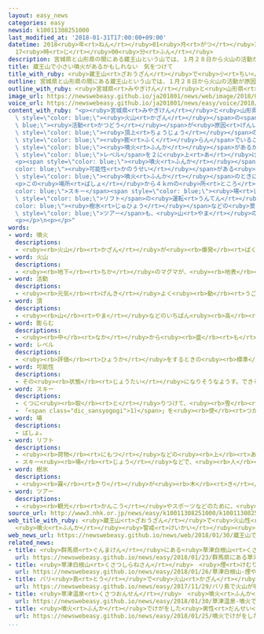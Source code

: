 ```yaml
---
layout: easy_news
categories: easy
newsid: k10011308251000
last_modified_at: '2018-01-31T17:00:00+09:00'
datetime: 2018<ruby>年<rt>ねん</rt></ruby>01<ruby>月<rt>がつ</rt></ruby>31<ruby>日<rt>にち</rt></ruby>
  17<ruby>時<rt>じ</rt></ruby>00<ruby>分<rt>ふん</rt></ruby>
description: 宮城県と山形県の間にある蔵王山という山では、１月２８日から火山の活動が原因の地震が続いています。
title: 蔵王山で小さい噴火があるかもしれない　気をつけて
title_with_ruby: <ruby>蔵王山<rt>ざおうざん</rt></ruby>で<ruby>小<rt>ちい</rt></ruby>さい<ruby>噴火<rt>ふんか</rt></ruby>があるかもしれない　<ruby>気<rt>き</rt></ruby>をつけて
outline: 宮城県と山形県の間にある蔵王山という山では、１月２８日から火山の活動が原因の地震が続いています。
outline_with_ruby: <ruby>宮城県<rt>みやぎけん</rt></ruby>と<ruby>山形県<rt>やまがたけん</rt></ruby>の<ruby>間<rt>あいだ</rt></ruby>にある<ruby>蔵王山<rt>ざおうざん</rt></ruby>という<ruby>山<rt>やま</rt></ruby>では、１<ruby>月<rt>がつ</rt></ruby>２８<ruby>日<rt>にち</rt></ruby>から<ruby>火山<rt>かざん</rt></ruby>の<ruby>活動<rt>かつどう</rt></ruby>が<ruby>原因<rt>げんいん</rt></ruby>の<ruby>地震<rt>じしん</rt></ruby>が<ruby>続<rt>つづ</rt></ruby>いています。
image_url: https://newswebeasy.github.io/ja201801/news/web/image/2018/01/30/K10011308251_1801302028_1801302030_01_03.jpg
voice_url: https://newswebeasy.github.io/ja201801/news/easy/voice/2018/01/31/k10011308251000.mp3
content_with_ruby: "<p><ruby>宮城県<rt>みやぎけん</rt></ruby>と<ruby>山形県<rt>やまがたけん</rt></ruby>の<ruby>間<rt>あいだ</rt></ruby>にある<ruby>蔵王山<rt>ざおうざん</rt></ruby>という<ruby>山<rt>やま</rt></ruby>では、１<ruby>月<rt>がつ</rt></ruby>２８<ruby>日<rt>にち</rt></ruby>から<span\
  \ style=\"color: blue;\"><ruby>火山<rt>かざん</rt></ruby></span>の<span style=\"color:\
  \ blue;\"><ruby>活動<rt>かつどう</rt></ruby></span>が<ruby>原因<rt>げんいん</rt></ruby>の<ruby>地震<rt>じしん</rt></ruby>が<ruby>続<rt>つづ</rt></ruby>いています。<ruby>山<rt>やま</rt></ruby>の<span\
  \ style=\"color: blue;\"><ruby>頂上<rt>ちょうじょう</rt></ruby></span>の<ruby>南<rt>みなみ</rt></ruby><ruby>側<rt>がわ</rt></ruby>が<span\
  \ style=\"color: blue;\"><ruby>膨<rt>ふく</rt></ruby>らん</span>でいることもわかりました。</p>\n<p><ruby>気象庁<rt>きしょうちょう</rt></ruby>は３０<ruby>日<rt>にち</rt></ruby>、これから<ruby>小<rt>ちい</rt></ruby>さい<span\
  \ style=\"color: blue;\"><ruby>噴火<rt>ふんか</rt></ruby></span>があるかもしれないと<ruby>考<rt>かんが</rt></ruby>えて、<ruby>蔵王山<rt>ざおうざん</rt></ruby>の「<ruby>噴火<rt>ふんか</rt></ruby><ruby>警戒<rt>けいかい</rt></ruby>」の<span\
  \ style=\"color: blue;\">レベル</span>を２に<ruby>上<rt>あ</rt></ruby>げたと<ruby>言<rt>い</rt></ruby>いました。</p>\n\
  <p><span style=\"color: blue;\"><ruby>噴火<rt>ふんか</rt></ruby></span>の<span style=\"\
  color: blue;\"><ruby>可能性<rt>かのうせい</rt></ruby></span>がある<ruby>場所<rt>ばしょ</rt></ruby>から１．２ｋｍ<ruby>以内<rt>いない</rt></ruby>では、<span\
  \ style=\"color: blue;\"><ruby>噴火<rt>ふんか</rt></ruby></span>のときに<ruby>飛<rt>と</rt></ruby>んでくる<ruby>大<rt>おお</rt></ruby>きな<ruby>石<rt>いし</rt></ruby>に<ruby>気<rt>き</rt></ruby>をつけるように<ruby>言<rt>い</rt></ruby>っています。</p>\n\
  <p>この<ruby>場所<rt>ばしょ</rt></ruby>から４ｋｍの<ruby>所<rt>ところ</rt></ruby>にある<span style=\"\
  color: blue;\">スキー</span><span style=\"color: blue;\"><ruby>場<rt>じょう</rt></ruby></span>では、いちばん<ruby>高<rt>たか</rt></ruby>い<ruby>所<rt>ところ</rt></ruby>へ<ruby>上<rt>あ</rt></ruby>がる<span\
  \ style=\"color: blue;\">リフト</span>の<ruby>運転<rt>うんてん</rt></ruby>をやめました。<span style=\"\
  color: blue;\"><ruby>樹氷<rt>じゅひょう</rt></ruby></span>などの<ruby>景色<rt>けしき</rt></ruby>を<ruby>見<rt>み</rt></ruby>に<ruby>行<rt>い</rt></ruby>く<span\
  \ style=\"color: blue;\">ツアー</span>も、<ruby>山<rt>やま</rt></ruby>の<ruby>上<rt>うえ</rt></ruby>までは<ruby>行<rt>い</rt></ruby>かないことにしています。</p>\n\
  <p></p>\n<p></p>"
words:
- word: 噴火
  descriptions:
  - <ruby><rb>火山</rb><rt>かざん</rt></ruby>が<ruby><rb>爆発</rb><rt>ばくはつ</rt></ruby>して、とけた<ruby><rb>溶岩</rb><rt>ようがん</rt></ruby>や、<ruby><rb>火山灰</rb><rt>かざんばい</rt></ruby>・<ruby><rb>水蒸気</rb><rt>すいじょうき</rt></ruby>・ガスをふき<ruby><rb>出</rb><rt>だ</rt></ruby>すこと。
- word: 火山
  descriptions:
  - <ruby><rb>地下</rb><rt>ちか</rt></ruby>のマグマが、<ruby><rb>地表</rb><rt>ちひょう</rt></ruby>にふき<ruby><rb>出</rb><rt>だ</rt></ruby>して<ruby><rb>山</rb><rt>やま</rt></ruby>となっている<ruby><rb>所</rb><rt>ところ</rt></ruby>。
- word: 活動
  descriptions:
  - <ruby><rb>元気</rb><rt>げんき</rt></ruby>よく<ruby><rb>動</rb><rt>うご</rt></ruby>いたり、<ruby><rb>働</rb><rt>はたら</rt></ruby>いたりすること。
- word: 頂
  descriptions:
  - <ruby><rb>山</rb><rt>やま</rt></ruby>などのいちばん<ruby><rb>高</rb><rt>たか</rt></ruby>い<ruby><rb>所</rb><rt>ところ</rt></ruby>。<ruby><rb>頂上</rb><rt>ちょうじょう</rt></ruby>。
- word: 膨らむ
  descriptions:
  - <ruby><rb>中</rb><rt>なか</rt></ruby>から<ruby><rb>盛</rb><rt>も</rt></ruby>り<ruby><rb>上</rb><rt>あ</rt></ruby>がって、<ruby><rb>大</rb><rt>おお</rt></ruby>きくなる。ふくれて<ruby><rb>大</rb><rt>おお</rt></ruby>きくなる。
- word: レベル
  descriptions:
  - <ruby><rb>評価</rb><rt>ひょうか</rt></ruby>をするときの<ruby><rb>標準</rb><rt>ひょうじゅん</rt></ruby>。<ruby><rb>水準</rb><rt>すいじゅん</rt></ruby>。
- word: 可能性
  descriptions:
  - その<ruby><rb>状態</rb><rt>じょうたい</rt></ruby>になりそうなようす。できそうなようす。
- word: スキー
  descriptions:
  - くつに<ruby><rb>取</rb><rt>と</rt></ruby>りつけて、<ruby><rb>雪</rb><rt>ゆき</rt></ruby>の<ruby><rb>上</rb><rt>うえ</rt></ruby>をすべる<ruby><rb>細長</rb><rt>ほそなが</rt></ruby>い<ruby><rb>板</rb><rt>いた</rt></ruby>。
  - 「<span class="dic_sansyogogi">1)</span>」を<ruby><rb>使</rb><rt>つか</rt></ruby>って<ruby><rb>雪</rb><rt>ゆき</rt></ruby>の<ruby><rb>上</rb><rt>うえ</rt></ruby>をすべるスポーツ。
- word: 場
  descriptions:
  - ばしょ。
- word: リフト
  descriptions:
  - <ruby><rb>荷物</rb><rt>にもつ</rt></ruby>などの<ruby><rb>上</rb><rt>あ</rt></ruby>げ<ruby><rb>下</rb><rt>お</rt></ruby>ろしに<ruby><rb>使</rb><rt>つか</rt></ruby>う、<ruby><rb>小</rb><rt>ちい</rt></ruby>さなエレベーター。<ruby><rb>昇降機</rb><rt>しょうこうき</rt></ruby>。
  - スキー<ruby><rb>場</rb><rt>じょう</rt></ruby>などで、<ruby><rb>人</rb><rt>ひと</rt></ruby>を<ruby><rb>高</rb><rt>たか</rt></ruby>い<ruby><rb>所</rb><rt>ところ</rt></ruby>に<ruby><rb>運</rb><rt>はこ</rt></ruby>ぶ<ruby><rb>装置</rb><rt>そうち</rt></ruby>。
- word: 樹氷
  descriptions:
  - <ruby><rb>霧</rb><rt>きり</rt></ruby>が<ruby><rb>木</rb><rt>き</rt></ruby>の<ruby><rb>幹</rb><rt>みき</rt></ruby>や<ruby><rb>枝</rb><rt>えだ</rt></ruby><ruby><rb>一面</rb><rt>いちめん</rt></ruby>に<ruby><rb>白</rb><rt>しろ</rt></ruby>くこおりついたもの。
- word: ツアー
  descriptions:
  - <ruby><rb>観光</rb><rt>かんこう</rt></ruby>やスポーツなどのために、<ruby><rb>団体</rb><rt>だんたい</rt></ruby>で<ruby><rb>行</rb><rt>い</rt></ruby>く<ruby><rb>旅行</rb><rt>りょこう</rt></ruby>。
source_url: http://www3.nhk.or.jp/news/easy/k10011308251000/k10011308251000.html
web_title_with_ruby: <ruby>蔵王山<rt>ざおうざん</rt></ruby>で<ruby>火山性<rt>かざんせい</rt></ruby><ruby>微動<rt>びどう</rt></ruby>と<ruby>地殻<rt>ちかく</rt></ruby><ruby>変動<rt>へんどう</rt></ruby>
  <ruby>噴火<rt>ふんか</rt></ruby><ruby>警戒<rt>けいかい</rt></ruby><ruby>レベル<rt>れべる</rt></ruby>２に
web_news_url: https://newswebeasy.github.io/news/web/2018/01/30/蔵王山で火山性微動と地殻変動-噴火警戒レベル2に
related_news:
- title: <ruby>群馬県<rt>ぐんまけん</rt></ruby>にある<ruby>草津白根山<rt>くさつしらねさん</rt></ruby>が<ruby>噴火<rt>ふんか</rt></ruby>　<ruby>雪崩<rt>なだれ</rt></ruby>も<ruby>起<rt>お</rt></ruby>こる
  url: https://newswebeasy.github.io/news/easy/2018/01/23/群馬県にある草津白根山が噴火-雪崩も起こる
- title: <ruby>草津白根山<rt>くさつしらねさん</rt></ruby>　<ruby>煙<rt>けむり</rt></ruby>や<ruby>石<rt>いし</rt></ruby>などが<ruby>出<rt>で</rt></ruby>た<ruby>噴火口<rt>ふんかこう</rt></ruby>が６つ<ruby>見<rt>み</rt></ruby>つかる
  url: https://newswebeasy.github.io/news/easy/2018/01/26/草津白根山-煙や石などが出た噴火口が6つ見つかる
- title: バリ<ruby>島<rt>とう</rt></ruby>で<ruby>火山<rt>かざん</rt></ruby>が<ruby>噴火<rt>ふんか</rt></ruby>　<ruby>飛行機<rt>ひこうき</rt></ruby>が<ruby>飛<rt>と</rt></ruby>ぶことができなくなる
  url: https://newswebeasy.github.io/news/easy/2017/11/29/バリ島で火山が噴火-飛行機が飛ぶことができなくなる
- title: <ruby>草津温泉<rt>くさつおんせん</rt></ruby>　<ruby>噴火<rt>ふんか</rt></ruby>で<ruby>約<rt>やく</rt></ruby>５５００<ruby>件<rt>けん</rt></ruby>のキャンセルが<ruby>出<rt>で</rt></ruby>る
  url: https://newswebeasy.github.io/news/easy/2018/01/30/草津温泉-噴火で約5500件のキャンセルが出る
- title: <ruby>噴火<rt>ふんか</rt></ruby>でけがをした<ruby>男性<rt>だんせい</rt></ruby>が「<ruby>助<rt>たす</rt></ruby>かったよ」と<ruby>書<rt>か</rt></ruby>いて<ruby>妻<rt>つま</rt></ruby>と<ruby>会話<rt>かいわ</rt></ruby>
  url: https://newswebeasy.github.io/news/easy/2018/01/25/噴火でけがをした男性が助かったよと書いて妻と会話
...
```

